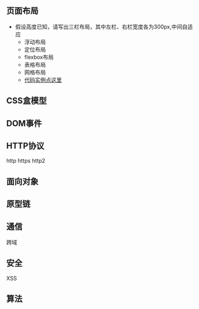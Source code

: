 
## 页面布局
  - 假设高度已知，请写出三栏布局，其中左栏、右栏宽度各为300px,中间自适应
      - 浮动布局
      - 定位布局
      - flexbox布局
      - 表格布局
      - 网格布局
      - [代码实例点这里](./DOM/三栏布局.html)
## CSS盒模型

## DOM事件

## HTTP协议
  http  https  http2
## 面向对象

## 原型链

## 通信
  跨域
## 安全
  XSS

## 算法